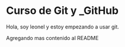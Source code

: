 # Curso de __Git__ y ___GitHub__

Hola, soy leonel y estoy empezando a usar git.

Agregando mas contenido al README